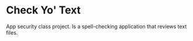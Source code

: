 # Check Yo' Text
App security class project. Is a spell-checking application that reviews text files.
